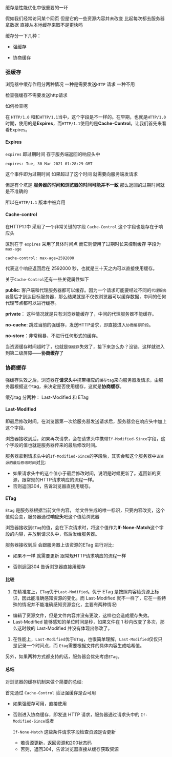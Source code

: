 缓存是性能优化中很重要的一环 

假如我们经常访问某个网页 但是它的一些资源内容并未改变 比起每次都去服务器拿数据 直接从本地缓存来取不是更快吗

缓存分一下几种：

* 强缓存

* 协商缓存



### 强缓存

浏览器中缓存作用分两种情况 一种是需要发送`HTTP` 请求 一种不用

检查强缓存不需要发送http请求

如何检查呢

在 `HTTP/1.0` 和和`HTTP/1.1`当中，这个字段是不一样的。在早期，也就是`HTTP/1.0`时期，使用的是**Expires**，而`HTTP/1.1`使用的是**Cache-Control**。让我们首先来看看Expires。



#### **Expires**

`expires` 即过期时间 存于服务端返回的响应头中

```html
expires: Tue, 30 Mar 2021 01:28:29 GMT
```

这个事件即为过期时间 如果超过了这个时间 就需要向服务端发请求

但是有个坑是 **服务器的时间和浏览器的时间可能并不一致** 那么返回的过期时间就是不准确的 

所以在`HTTP/1.1`  版本中被弃用



#### **Cache-control**

在HTTP1.1中 采用了一个非常关键的字段 `Cache-Control` 这个字段也是存在于响应头

区别在于 `expires` 采用了具体时间点 而它则使用了过期时长来控制缓存 字段为`max-age`

```html
cache-control: max-age=2592000
```

代表这个响应返回后在 2592000 秒，也就是三十天之内可以直接使用缓存。

关于`Cache-Control`还有一些关键属性如下

**public**: 客户端和代理服务器都可以缓存。因为一个请求可能要经过不同的`代理服务器`最后才到达目标服务器，那么结果就是不仅仅浏览器可以缓存数据，中间的任何代理节点都可以进行缓存。

**private**： 这种情况就是只有浏览器能缓存了，中间的代理服务器不能缓存。

**no-cache**: 跳过当前的强缓存，发送HTTP请求，即直接进入`协商缓存阶段`。

**no-store**：非常粗暴，不进行任何形式的缓存。



当资源缓存时间超时了，也就是`强缓存`失效了，接下来怎么办？没错，这样就进入到第二级屏障——**协商缓存**了



### 协商缓存

强缓存失效之后，浏览器在**请求头**中携带相应的`缓存tag`来向服务器发请求，由服务器根据这个tag，来决定是否使用缓存，这就是**协商缓存**。



缓存tag 分两种： Last-Modified 和 ETag



#### **Last-Modified** 

即最后修改时间。在浏览器第一次给服务器发送请求后，服务器会在响应头中加上这个字段。

浏览器接收到后，如果再次请求，会在请求头中携带`If-Modified-Since`字段，这个字段的值也就是服务器传来的最后修改时间。

服务器拿到请求头中的`If-Modified-Since`的字段后，其实会和这个服务器中`该资源的最后修改时间`对比:

- 如果请求头中的这个值小于最后修改时间，说明是时候更新了。返回新的资源，跟常规的HTTP请求响应的流程一样。
- 否则返回304，告诉浏览器直接用缓存。



#### **ETag** 

`Etag` 是服务器根据当前文件内容， 给文件生成的唯一标识，只要内容改变，这个值就会变，服务器通过**响应头**吧这个值给浏览器

浏览器接收到`ETag`的值，会在下次请求时，将这个值作为**If-None-Match**这个字段的内容，并放到请求头中，然后发给服务器。

服务器接收到后 会跟服务器上该资源的ETag 进行对比:

* 如果不一样 就需要更新 跟常规HTTP请求响应的流程一样

* 否则返回304 告诉浏览器直接用缓存



#### 比较

1. 在精准度上，`ETag`优于`Last-Modified`。优于 ETag 是按照内容给资源上标识，因此能准确感知资源的变化。而 Last-Modified 就不一样了，它在一些特殊的情况并不能准确感知资源变化，主要有两种情况:

- 编辑了资源文件，但是文件内容并没有更改，这样也会造成缓存失效。
- Last-Modified 能够感知的单位时间是秒，如果文件在 1 秒内改变了多次，那么这时候的 Last-Modified 并没有体现出修改了。

1. 在性能上，`Last-Modified`优于`ETag`，也很简单理解，`Last-Modified`仅仅只是记录一个时间点，而 `Etag`需要根据文件的具体内容生成哈希值。

另外，如果两种方式都支持的话，服务器会优先考虑`ETag`。



#### 总结

对浏览器的缓存机制来做个简要的总结:

首先通过 `Cache-Control` 验证强缓存是否可用

- 如果强缓存可用，直接使用

- 否则进入协商缓存，即发送 HTTP 请求，服务器通过请求头中的 `If-Modified-Since`或者

  `If-None-Match`  这些条件请求字段检查资源是否更新

  - 若资源更新，返回资源和200状态码
  - 否则，返回304，告诉浏览器直接从缓存获取资源

